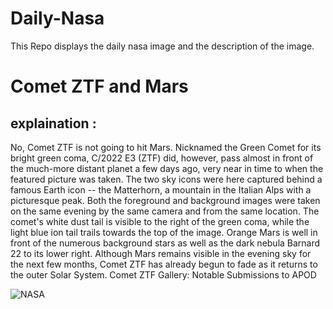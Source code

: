 # Daily-Nasa

This Repo displays the daily nasa image and the description of the image.

<!--NASA-->
# Comet ZTF and Mars
## explaination :

No, Comet ZTF is not going to hit Mars. Nicknamed the Green Comet for its bright green coma, C/2022 E3 (ZTF) did, however, pass almost in front of the much-more distant planet a few days ago, very near in time to when the featured picture was taken. The two sky icons were here captured behind a famous Earth icon -- the Matterhorn, a mountain in the Italian Alps with a picturesque peak. Both the foreground and background images were taken on the same evening by the same camera and from the same location. The comet's  white dust tail is visible to the right of the green coma, while the light blue ion tail trails towards the top of the image. Orange Mars is well in front of the numerous background stars as well as the dark nebula Barnard 22 to its lower right. Although Mars remains visible in the evening sky for the next few months, Comet ZTF has already begun to fade as it returns to the outer Solar System.    Comet ZTF Gallery: Notable Submissions to APOD

![NASA](https://apod.nasa.gov/apod/image/2302/CometZtfMars_Lioce_960.jpg)
<!--/NASA-->